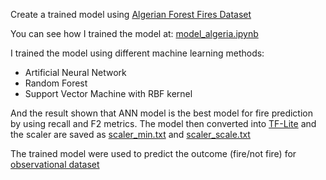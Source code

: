 Create a trained model using [Algerian Forest Fires Dataset](https://archive.ics.uci.edu/ml/datasets/Algerian+Forest+Fires+Dataset++)

You can see how I trained the model at: [model_algeria.ipynb](../model_develop/model_algeria.ipynb)

I trained the model using different machine learning methods:
- Artificial Neural Network
- Random Forest
- Support Vector Machine with RBF kernel

And the result shown that ANN model is the best model for fire prediction by using recall and F2 metrics. The model then converted into [TF-Lite](../model_develop/model.tflite) and the scaler are saved as [scaler_min.txt](../model_develop/scaler_min.txt) and [scaler_scale.txt](../model_develop/scaler_scale.txt)

The trained model were used to predict the outcome (fire/not fire) for [observational dataset](model_develop/test%20-%2014052023.csv)
